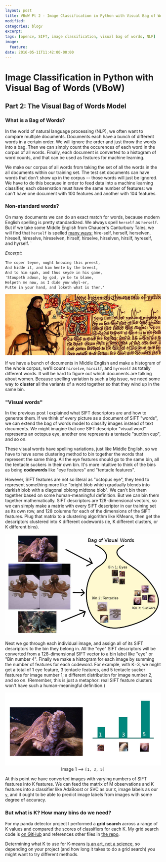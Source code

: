 ```yaml
---
layout: post
title: VBoW Pt 2 - Image Classification in Python with Visual Bag of Words (VBoW)
modified:
categories: blog/
excerpt:
tags: [opencv, SIFT, image classification, visual bag of words, NLP]
image:
  feature:
date: 2016-05-11T11:42:00-00:00
---
```


# Image Classification in Python with Visual Bag of Words (VBoW)

## Part 2: The Visual Bag of Words Model

### What is a Bag of Words?

In the world of natural language processing (NLP), we often want to compare multiple documents. Documents each have a bunch of different words in a certain order. We will ignore the order and just throw the words into a bag. Then we can simply count the occurences of each word in the corpus of all words. Finally, each document is converted to a histogram of word counts, and that can be used as features for machine learning.

We make our corpus of all words from taking the set of all the words in the all documents within our training set. The test set documents can have words that don't show up in the corpus -- those words will just be ignored. We have to do this because in order to feed data into a machine learning classifier, each observation must have the same number of features: we can't have one document with 100 features and another with 104 features.

### Non-standard words?

On many documents we can do an exact match for words, because modern English spelling is pretty standardized. We always spell `herself` as `herself`. But if we take some Middle English from Chaucer's Canturbury Tales, we will find that `herself` is spelled <a href='http://sites.fas.harvard.edu/~chaucer/spelling.htm'>many ways:</a> hire-self,  herself, herselven, hireself, hireselve, hireselven, hirself, hirselve, hirselven, hirsilf, hyreself, and hyrself.
`

*Excerpt:*

``` text
The coper teyne, noght knowing this preest,
And hidde it, and him hente by the breest,
And to him spak, and thus seyde in his game,
'Stoupeth adoun, by god, ye be to blame,
Helpeth me now, as I dide yow whyl-er,
Putte in your hand, and loketh what is ther.'
```

<img src='../../images/canterbury.jpg'>

If we have a bunch of documents in Middle English and make a histogram of the whole corpus, we'll count `hirselve`, `hirsilf`, and `hyreself` as totally different words. It will be hard to figure out which documents are talking about women. Because spelling variation is such a big issue, we need some way to **cluster** all the variants of a word together so that they wind up in the same bin.

### "Visual words"

In the previous post I explained what SIFT descriptors are and how to generate them. If we think of every picture as a document of SIFT "words", we can extend the bag of words model to classify images instead of text documents. We might imagine that one SIFT descriptor "visual word" represents an octopus eye, another one represents a tentacle "suction cup", and so on.

These visual words have spelling variations, just like Middle English, so we have to have some clustering method to bin together the words that represent the same thing. All the eye features should go to the same bin, all the tentacle suckers in their own bin. It's more intuitive to think of the bins as being **codewords** like "eye features" and "tentacle features".

However, SIFT features are not so literal as "octopus eye", they tend to represent something more like "bright blob which gradually blends into darkish blob with a diagonal oblong midtone blob". We can't bin them together based on some human-meaningful definition. But we can bin them together mathematically. SIFT descriptors are 128-dimensional vectors, so we can simply make a matrix with every SIFT descriptor in our training set as its own row, and 128 columns for each of the dimensions of the SIFT features. Plug that matrix to a clustering algorithm like KMeans, then get the descriptors clustered into K different codewords (ie, K different clusters, or K different bins).

<img src='../../images/octo_vbow_bag.jpg'>

Next we go through each individual image, and assign all of its SIFT descriptors to the bin they belong in. All the "eye" SIFT descriptors will be converted from a 128-dimensional SIFT vector to a bin label like "eye" or "Bin number 4".  Finally we make a histogram for each image by summing the number of features for each codeword. For example, with K=3, we might get a total of 1 eye feature, 3 tentacle features, and 5 tentacle sucker features for image number 1; a different distribution for image number 2, and so on. (Remember, this is just a metaphor: real SIFT feature clusters won't have such a human-meaningful definition.)

<img src='../../images/octo_histogram.jpg'>

<div style='text-align: center;'>Image 1 --> <code>[1, 3, 5]</code></div>

At this point we have converted images with varying numbers of SIFT features into K features. We can feed the matrix of M observations and K features into a classifier like AdaBoost or SVC as our `X`, image labels as our `y`, and it ought to be able to predict image labels from images with some degree of accuracy.

### But what is K? How many bins do we need?

For my panda detector project I performed a **grid search** across a range of K values and compared the scores of classifiers for each K. My grid search code is <a href="https://github.com/IanLondon/general_img_classifier/blob/master/K_grid_search.py">on GitHub</a> and references other files in <a href="https://github.com/IanLondon/general_img_classifier">the repo</a>.

Determining what K to use for K-means <a href="https://en.wikipedia.org/wiki/Determining_the_number_of_clusters_in_a_data_set">is an art, not a science</a>, so depending on your project (and how long it takes to do a grid search) you might want to try different methods.
